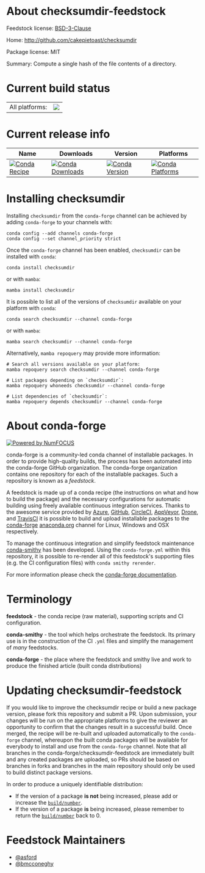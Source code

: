 About checksumdir-feedstock
===========================

Feedstock license: [BSD-3-Clause](https://github.com/conda-forge/checksumdir-feedstock/blob/main/LICENSE.txt)

Home: http://github.com/cakepietoast/checksumdir

Package license: MIT

Summary: Compute a single hash of the file contents of a directory.

Current build status
====================


<table><tr><td>All platforms:</td>
    <td>
      <a href="https://dev.azure.com/conda-forge/feedstock-builds/_build/latest?definitionId=15286&branchName=main">
        <img src="https://dev.azure.com/conda-forge/feedstock-builds/_apis/build/status/checksumdir-feedstock?branchName=main">
      </a>
    </td>
  </tr>
</table>

Current release info
====================

| Name | Downloads | Version | Platforms |
| --- | --- | --- | --- |
| [![Conda Recipe](https://img.shields.io/badge/recipe-checksumdir-green.svg)](https://anaconda.org/conda-forge/checksumdir) | [![Conda Downloads](https://img.shields.io/conda/dn/conda-forge/checksumdir.svg)](https://anaconda.org/conda-forge/checksumdir) | [![Conda Version](https://img.shields.io/conda/vn/conda-forge/checksumdir.svg)](https://anaconda.org/conda-forge/checksumdir) | [![Conda Platforms](https://img.shields.io/conda/pn/conda-forge/checksumdir.svg)](https://anaconda.org/conda-forge/checksumdir) |

Installing checksumdir
======================

Installing `checksumdir` from the `conda-forge` channel can be achieved by adding `conda-forge` to your channels with:

```
conda config --add channels conda-forge
conda config --set channel_priority strict
```

Once the `conda-forge` channel has been enabled, `checksumdir` can be installed with `conda`:

```
conda install checksumdir
```

or with `mamba`:

```
mamba install checksumdir
```

It is possible to list all of the versions of `checksumdir` available on your platform with `conda`:

```
conda search checksumdir --channel conda-forge
```

or with `mamba`:

```
mamba search checksumdir --channel conda-forge
```

Alternatively, `mamba repoquery` may provide more information:

```
# Search all versions available on your platform:
mamba repoquery search checksumdir --channel conda-forge

# List packages depending on `checksumdir`:
mamba repoquery whoneeds checksumdir --channel conda-forge

# List dependencies of `checksumdir`:
mamba repoquery depends checksumdir --channel conda-forge
```


About conda-forge
=================

[![Powered by
NumFOCUS](https://img.shields.io/badge/powered%20by-NumFOCUS-orange.svg?style=flat&colorA=E1523D&colorB=007D8A)](https://numfocus.org)

conda-forge is a community-led conda channel of installable packages.
In order to provide high-quality builds, the process has been automated into the
conda-forge GitHub organization. The conda-forge organization contains one repository
for each of the installable packages. Such a repository is known as a *feedstock*.

A feedstock is made up of a conda recipe (the instructions on what and how to build
the package) and the necessary configurations for automatic building using freely
available continuous integration services. Thanks to the awesome service provided by
[Azure](https://azure.microsoft.com/en-us/services/devops/), [GitHub](https://github.com/),
[CircleCI](https://circleci.com/), [AppVeyor](https://www.appveyor.com/),
[Drone](https://cloud.drone.io/welcome), and [TravisCI](https://travis-ci.com/)
it is possible to build and upload installable packages to the
[conda-forge](https://anaconda.org/conda-forge) [anaconda.org](https://anaconda.org/)
channel for Linux, Windows and OSX respectively.

To manage the continuous integration and simplify feedstock maintenance
[conda-smithy](https://github.com/conda-forge/conda-smithy) has been developed.
Using the ``conda-forge.yml`` within this repository, it is possible to re-render all of
this feedstock's supporting files (e.g. the CI configuration files) with ``conda smithy rerender``.

For more information please check the [conda-forge documentation](https://conda-forge.org/docs/).

Terminology
===========

**feedstock** - the conda recipe (raw material), supporting scripts and CI configuration.

**conda-smithy** - the tool which helps orchestrate the feedstock.
                   Its primary use is in the construction of the CI ``.yml`` files
                   and simplify the management of *many* feedstocks.

**conda-forge** - the place where the feedstock and smithy live and work to
                  produce the finished article (built conda distributions)


Updating checksumdir-feedstock
==============================

If you would like to improve the checksumdir recipe or build a new
package version, please fork this repository and submit a PR. Upon submission,
your changes will be run on the appropriate platforms to give the reviewer an
opportunity to confirm that the changes result in a successful build. Once
merged, the recipe will be re-built and uploaded automatically to the
`conda-forge` channel, whereupon the built conda packages will be available for
everybody to install and use from the `conda-forge` channel.
Note that all branches in the conda-forge/checksumdir-feedstock are
immediately built and any created packages are uploaded, so PRs should be based
on branches in forks and branches in the main repository should only be used to
build distinct package versions.

In order to produce a uniquely identifiable distribution:
 * If the version of a package **is not** being increased, please add or increase
   the [``build/number``](https://docs.conda.io/projects/conda-build/en/latest/resources/define-metadata.html#build-number-and-string).
 * If the version of a package **is** being increased, please remember to return
   the [``build/number``](https://docs.conda.io/projects/conda-build/en/latest/resources/define-metadata.html#build-number-and-string)
   back to 0.

Feedstock Maintainers
=====================

* [@asford](https://github.com/asford/)
* [@bmcconeghy](https://github.com/bmcconeghy/)

